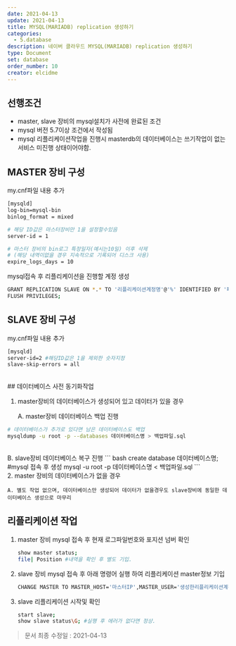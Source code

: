 ```yaml
---
date: 2021-04-13
update: 2021-04-13
title: MYSQL(MARIADB) replication 생성하기
categories:
  - 5.database
description: 네이버 클라우드 MYSQL(MARIADB) replication 생성하기
type: Document
set: database
order_number: 10
creator: elcidme
---
```


## 선행조건

- master, slave 장비의 mysql설치가 사전에 완료된 조건
- mysql 버전 5.7이상 조건에서 작성됨
- mysql 리플리케이션작업을 진행시 masterdb의 데이터베이스는 쓰기작업이 없는 서비스 미진행 상태이어야함.

## MASTER 장비 구성

my.cnf파일 내용 추가

``` bash
[mysqld]
log-bin=mysql-bin
binlog_format = mixed

# 해당 ID값은 마스터장비만 1을 설정할수있음
server-id = 1 

# 마스터 장비의 bin로그 특정일자(예시는10일) 이후 삭제
# (해당 내역이없을 경우 지속적으로 기록되어 디스크 사용)
expire_logs_days = 10 
```

 mysql접속 후 리플리케이션을 진행할 계정 생성

``` bash
GRANT REPLICATION SLAVE ON *.* TO '리플리케이션계정명'@'%' IDENTIFIED BY '패스워드';
FLUSH PRIVILEGES;
```

## SLAVE 장비 구성

my.cnf파일 내용 추가

``` bash
[mysqld]
server-id=2 #해당ID값은 1을 제외한 숫자지정
slave-skip-errors = all  
```
<br />
## 데이터베이스 사전 동기화작업

1. master장비의 데이터베이스가 생성되어 있고 데이터가 있을 경우

	A. master장비 데이터베이스 백업 진행
``` bash
# 데이터베이스가 추가로 있다면 남은 데이터베이스도 백업
mysqldump -u root -p --databases 데이터베이스명 > 백업파일.sql 
```
<br />
	B. slave장비 데이터베이스 복구 진행
``` bash
create database 데이터베이스명; #mysql 접속 후 생성
mysql -u root -p 데이터베이스명 < 백업파일.sql  
```
<br />
2. master 장비의 데이터베이스가 없을 경우

	A. 별도 작업 없으며, 데이터베이스만 생성되어 데이터가 없을경우도 slave장비에 동일한 데이터베이스 생성으로 마무리 

## 리플리케이션 작업

1. master 장비 mysql 접속 후 현재 로그파일번호와 포지션 넘버 확인

   ``` bash
   show master status;
   file| Position #내역을 확인 후 별도 기입.
   ```

2. slave 장비 mysql 접속 후 아래 명령어 실행 하여 리플리케이션 master정보 기입

   ``` bash
   CHANGE MASTER TO MASTER_HOST='마스터IP',MASTER_USER='생성한리플리케이션계정명',MASTER_PASSWORD='패스워드',MASTER_LOG_FILE='위에서확인된 file이름',MASTER_LOG_POS=위에서 확인된 포지션번호;
   ``` 

3. slave 리플리케이션 시작및 확인

   ``` bash
   start slave;
   show slave status\G; #실행 후 에러가 없다면 정상.
   ```

> 문서 최종 수정일 : 2021-04-13  